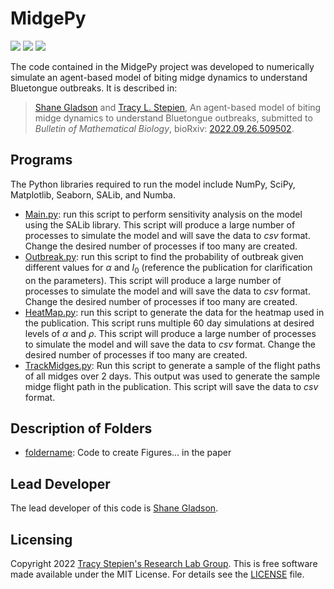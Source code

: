 # MidgePy

<a href="https://github.com/stepien-lab/MidgePy/"><img src="https://img.shields.io/badge/GitHub-MidgePy-blue" /></a> <a href="https://doi.org/10.1101/2022.09.26.509502"><img src="https://img.shields.io/badge/bioRxiv-2022.09.26.509502-orange" /></a> <a href="LICENSE"><img src="https://img.shields.io/badge/license-MIT-blue.svg" /></a>

The code contained in the MidgePy project was developed to numerically simulate an agent-based model of biting midge dynamics to understand Bluetongue outbreaks. It is described in:
>[Shane Gladson](https://github.com/shanegladson) and [Tracy L. Stepien](https://github.com/tstepien/), An agent-based model of biting midge dynamics to understand Bluetongue outbreaks, submitted to _Bulletin of Mathematical Biology_, bioRxiv: [2022.09.26.509502](https://doi.org/10.1101/2022.09.26.509502).

## Programs
The Python libraries required to run the model include NumPy, SciPy, Matplotlib, Seaborn, SALib, and Numba.
+ [Main.py](Main.py): run this script to perform sensitivity analysis on the model using the SALib library. This script will produce a large number of processes to simulate the model and will save the data to <i>csv</i> format. Change the desired number of processes if too many are created.
+ [Outbreak.py](Outbreak.py): run this script to find the probability of outbreak given different values for $\alpha$ and $I_0$ (reference the publication for clarification on the parameters). This script will produce a large number of processes to simulate the model and will save the data to <i>csv</i> format. Change the desired number of processes if too many are created.
+ [HeatMap.py](HeatMap.py): run this script to generate the data for the heatmap used in the publication. This script runs multiple 60 day simulations at desired levels of $\alpha$ and $\rho$. This script will produce a large number of processes to simulate the model and will save the data to <i>csv</i> format. Change the desired number of processes if too many are created.
+ [TrackMidges.py](TrackMidges.py): Run this script to generate a sample of the flight paths of all midges over 2 days. This output was used to generate the sample midge flight path in the publication. This script will save the data to <i>csv</i> format.

## Description of Folders
+ [foldername](foldername): Code to create Figures... in the paper

## Lead Developer
The lead developer of this code is [Shane Gladson](https://github.com/shanegladson).

## Licensing
Copyright 2022 [Tracy Stepien's Research Lab Group](https://github.com/stepien-lab/). This is free software made available under the MIT License. For details see the [LICENSE](LICENSE) file.
